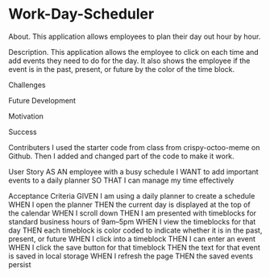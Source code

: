 # Work-Day-Scheduler
About.
This application allows employees to plan their day out hour by hour.

Description.
This application allows the employee to click on each time and add events they need to do for the day. It also shows the employee if the event is in the past, present, or future by the color of the time block.

Challenges


Future Development


Motivation


Success

Contributers
I used the starter code from class from crispy-octoo-meme on Github. Then I added and changed part of the code to make it work.

User Story
AS AN employee with a busy schedule
I WANT to add important events to a daily planner
SO THAT I can manage my time effectively

Acceptance Criteria
GIVEN I am using a daily planner to create a schedule
WHEN I open the planner
THEN the current day is displayed at the top of the calendar
WHEN I scroll down
THEN I am presented with timeblocks for standard business hours of 9am&ndash;5pm
WHEN I view the timeblocks for that day
THEN each timeblock is color coded to indicate whether it is in the past, present, or future
WHEN I click into a timeblock
THEN I can enter an event
WHEN I click the save button for that timeblock
THEN the text for that event is saved in local storage
WHEN I refresh the page
THEN the saved events persist